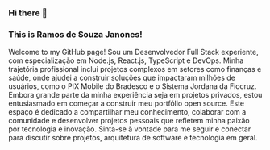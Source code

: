 ### Hi there 👋
### This is Ramos de Souza Janones!
Welcome to my GitHub page!
Sou um Desenvolvedor Full Stack experiente, com especialização em 
Node.js, React.js, TypeScript e DevOps. Minha trajetória profissional inclui projetos complexos em setores como finanças e saúde, onde ajudei a construir soluções que impactaram milhões de usuários, como o PIX Mobile do Bradesco e o Sistema Jordana da Fiocruz.
Embora grande parte da minha experiência seja em projetos privados, estou entusiasmado em começar a construir meu portfólio open source. Este espaço é dedicado a compartilhar meu conhecimento, colaborar com a comunidade e desenvolver projetos pessoais que refletem minha paixão por tecnologia e inovação.
Sinta-se à vontade para me seguir e conectar para discutir sobre projetos, arquitetura de software e tecnologia em geral.
